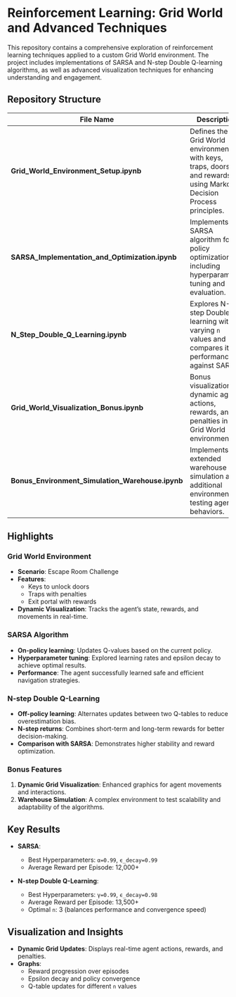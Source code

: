 # Reinforcement Learning: Grid World and Advanced Techniques

This repository contains a comprehensive exploration of reinforcement learning techniques applied to a custom Grid World environment. The project includes implementations of SARSA and N-step Double Q-learning algorithms, as well as advanced visualization techniques for enhancing understanding and engagement.

## Repository Structure

| File Name                                   | Description                                                                                     |
|---------------------------------------------|-------------------------------------------------------------------------------------------------|
| **Grid_World_Environment_Setup.ipynb**      | Defines the Grid World environment with keys, traps, doors, and rewards using Markov Decision Process principles. |
| **SARSA_Implementation_and_Optimization.ipynb** | Implements the SARSA algorithm for policy optimization, including hyperparameter tuning and evaluation. |
| **N_Step_Double_Q_Learning.ipynb**          | Explores N-step Double Q-learning with varying `n` values and compares its performance against SARSA. |
| **Grid_World_Visualization_Bonus.ipynb**    | Bonus visualization for dynamic agent actions, rewards, and penalties in the Grid World environment. |
| **Bonus_Environment_Simulation_Warehouse.ipynb** | Implements an extended warehouse simulation as an additional environment for testing agent behaviors. |

## Highlights

### Grid World Environment
- **Scenario**: Escape Room Challenge
- **Features**: 
  - Keys to unlock doors
  - Traps with penalties
  - Exit portal with rewards
- **Dynamic Visualization**: Tracks the agent’s state, rewards, and movements in real-time.

### SARSA Algorithm
- **On-policy learning**: Updates Q-values based on the current policy.
- **Hyperparameter tuning**: Explored learning rates and epsilon decay to achieve optimal results.
- **Performance**: The agent successfully learned safe and efficient navigation strategies.

### N-step Double Q-Learning
- **Off-policy learning**: Alternates updates between two Q-tables to reduce overestimation bias.
- **N-step returns**: Combines short-term and long-term rewards for better decision-making.
- **Comparison with SARSA**: Demonstrates higher stability and reward optimization.

### Bonus Features
1. **Dynamic Grid Visualization**: Enhanced graphics for agent movements and interactions.
2. **Warehouse Simulation**: A complex environment to test scalability and adaptability of the algorithms.

## Key Results

- **SARSA**:
  - Best Hyperparameters: `α=0.99`, `ϵ_decay=0.99`
  - Average Reward per Episode: 12,000+
  
- **N-step Double Q-Learning**:
  - Best Hyperparameters: `γ=0.99`, `ϵ_decay=0.98`
  - Average Reward per Episode: 13,500+
  - Optimal `n`: 3 (balances performance and convergence speed)

## Visualization and Insights
- **Dynamic Grid Updates**: Displays real-time agent actions, rewards, and penalties.
- **Graphs**:
  - Reward progression over episodes
  - Epsilon decay and policy convergence
  - Q-table updates for different `n` values
